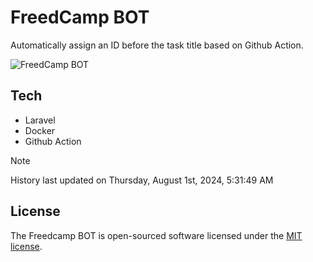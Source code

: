 # FreedCamp BOT

Automatically assign an ID before the task title based on Github Action.

![FreedCamp BOT](https://repository-images.githubusercontent.com/737932867/7d34798b-2680-471c-b089-a78a718d3d6a)

## Tech

- Laravel
- Docker
- Github Action

> [!NOTE]  
> History last updated on Thursday, August 1st, 2024, 5:31:49 AM

## License

The Freedcamp BOT is open-sourced software licensed under the [MIT license](https://opensource.org/licenses/MIT).
